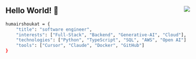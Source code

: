 <h2>
    Hello World! 👋
    <img align="right" src="https://komarev.com/ghpvc/?username=humairshoukat&style=circle&color=blueviolet">
</h2>

```bash
humairshoukat = {
    "title": "software engineer",
    "interests": ["Full-Stack", "Backend", "Generative-AI", "Cloud"],
    "technologies": ["Python", "TypeScript", "SQL", "AWS", "Open AI"]
    "tools": ["Cursor", "Claude", "Docker", "GitHub"]
}
```

<!---
![Humairs's GitHub stats](https://github-readme-stats.vercel.app/api?username=humairshoukat&show_icons=true&theme=defaultl&rank_icon=github) 
<!--- rank_icon=percentile --->
<!---
![Top Langs](https://github-readme-stats.vercel.app/api/top-langs/?username=humairshoukat&langs_count=14&count_private=true&layout=compact&custom_title=Humair%20Shoukat%27s%20Top%20Languages&card_width=465&hide=java,PHP,hack,verilog,assembly,coq)
--->


<!---
humairshoukat/humairshoukat is a ✨ special ✨ repository because its `README.md` (this file) appears on your GitHub profile.
You can click the Preview link to take a look at your changes.
--->  
